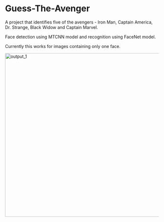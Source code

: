 # Guess-The-Avenger

A project that identifies five of the avengers - Iron Man, Captain America, Dr. Strange, Black Widow and Captain Marvel.

Face detection using MTCNN model and recognition using FaceNet model.

Currently this works for images containing only one face.

<img width="534" alt="output_1" src="https://user-images.githubusercontent.com/43816262/64539652-7ec74d80-d33c-11e9-964a-c10043a00f28.png">
